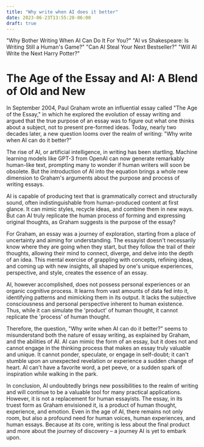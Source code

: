 ```yaml
---
title: "Why write when AI does it better"
date: 2023-06-23T13:55:28-06:00
draft: true
---
```


"Why Bother Writing When AI Can Do It For You?"
"AI vs Shakespeare: Is Writing Still a Human's Game?"
"Can AI Steal Your Next Bestseller?"
"Will AI Write the Next Harry Potter?"



# The Age of the Essay and AI: A Blend of Old and New

In September 2004, Paul Graham wrote an influential essay called "The Age of the Essay," in which he explored the evolution of essay writing and argued that the true purpose of an essay was to figure out what one thinks about a subject, not to present pre-formed ideas. Today, nearly two decades later, a new question looms over the realm of writing: "Why write when AI can do it better?"

The rise of AI, or artificial intelligence, in writing has been startling. Machine learning models like GPT-3 from OpenAI can now generate remarkably human-like text, prompting many to wonder if human writers will soon be obsolete. But the introduction of AI into the equation brings a whole new dimension to Graham's arguments about the purpose and process of writing essays.

AI is capable of producing text that is grammatically correct and structurally sound, often indistinguishable from human-produced content at first glance. It can mimic styles, recycle ideas, and combine them in new ways. But can AI truly replicate the human process of forming and expressing original thoughts, as Graham suggests is the purpose of the essay?

For Graham, an essay was a journey of exploration, starting from a place of uncertainty and aiming for understanding. The essayist doesn't necessarily know where they are going when they start, but they follow the trail of their thoughts, allowing their mind to connect, diverge, and delve into the depth of an idea. This mental exercise of grappling with concepts, refining ideas, and coming up with new insights, all shaped by one's unique experiences, perspective, and style, creates the essence of an essay.

AI, however accomplished, does not possess personal experiences or an organic cognitive process. It learns from vast amounts of data fed into it, identifying patterns and mimicking them in its output. It lacks the subjective consciousness and personal perspective inherent to human existence. Thus, while it can simulate the 'product' of human thought, it cannot replicate the 'process' of human thought.

Therefore, the question, "Why write when AI can do it better?" seems to misunderstand both the nature of essay writing, as explained by Graham, and the abilities of AI. AI can mimic the form of an essay, but it does not and cannot engage in the thinking process that makes an essay truly valuable and unique. It cannot ponder, speculate, or engage in self-doubt; it can't stumble upon an unexpected revelation or experience a sudden change of heart. AI can't have a favorite word, a pet peeve, or a sudden spark of inspiration while walking in the park.

In conclusion, AI undoubtedly brings new possibilities to the realm of writing and will continue to be a valuable tool for many practical applications. However, it is not a replacement for human essayists. The essay, in its truest form as Graham envisioned it, is a product of human thought, experience, and emotion. Even in the age of AI, there remains not only room, but also a profound need for human voices, human experiences, and human essays. Because at its core, writing is less about the final product and more about the journey of discovery – a journey AI is yet to embark upon.
